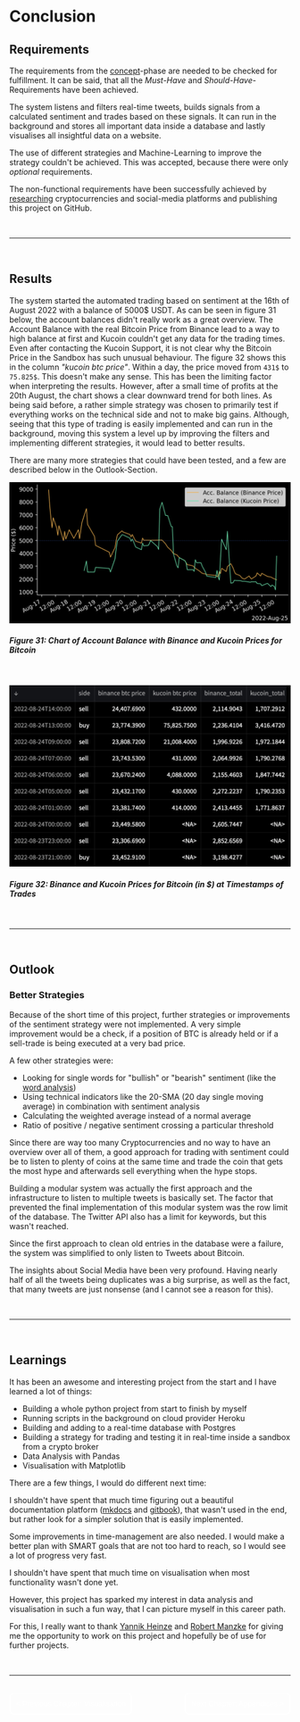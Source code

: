 # Conclusion 

## Requirements

The requirements from the [concept](2_Concept.md#requirements-analysis)-phase are needed to be checked for fulfillment.
It can be said, that all the *Must-Have* and *Should-Have*-Requirements have been achieved. 

The system listens and filters real-time tweets, builds signals from a calculated sentiment and trades based on these signals.
It can run in the background and stores all important data inside a database and lastly visualises all insightful data on a website.

The use of different strategies and Machine-Learning to improve the strategy couldn't be achieved. This was accepted, because there were only *optional* requirements.

The non-functional requirements have been successfully achieved by
[researching](1_Research.md) cryptocurrencies and social-media platforms and publishing this project on GitHub.

</br>

---

</br>

## Results 
The system started the automated trading based on sentiment at the 16th of August 2022 with a balance of 5000$ USDT. 
As can be seen in figure 31 below, the account balances didn't really work as a great overview. The Account Balance with the real Bitcoin Price from Binance lead to a way to high balance at first and Kucoin couldn't get any data for the trading times. Even after contacting the Kucoin Support, it is not clear why the Bitcoin Price in the Sandbox has such unusual behaviour. The figure 32 shows this in the column *"kucoin btc price"*. Within a day, the price moved from `431$` to `75.825$`. This doesn't make any sense.
This has been the limiting factor when interpreting the results.
However, after a small time of profits at the 20th August, the chart shows a clear downward trend for both lines. As being said before, a rather simple strategy was chosen to primarily test if everything works on the technical side and not to make big gains. Although, seeing that this type of trading is easily implemented and can run in the background, moving this system a level up by improving the filters and implementing different strategies, it would lead to better results. 

There are many more strategies that could have been tested, and a few are described below in the Outlook-Section.

![acc balance chart](./img/results/chart_acc_balances.png)

##### *Figure 31: Chart of Account Balance with Binance and Kucoin Prices for Bitcoin*

</br>

![](./img/results/kucoin_vs_binance_price.png)
##### *Figure 32: Binance and Kucoin Prices for Bitcoin (in $) at Timestamps of Trades*

</br>

---

</br>

## Outlook

### Better Strategies

Because of the short time of this project, further strategies or improvements of the sentiment strategy were not implemented.
A very simple improvement would be a check, if a position of BTC is already held or if a sell-trade is being executed at a very bad price.


A few other strategies were:
- Looking for single words for "bullish" or "bearish" sentiment (like the [word analysis](./7_Visualisation.md#word-analysis))
- Using technical indicators like the 20-SMA (20 day single moving average) in combination with sentiment analysis
- Calculating the weighted average instead of a normal average
- Ratio of positive / negative sentiment crossing a particular threshold

Since there are way too many Cryptocurrencies and no way to have an overview over all of them, a good approach for trading with sentiment could be to listen to plenty of coins at the same time and trade the coin that gets the most hype and afterwards sell everything when the hype stops. 

Building a modular system was actually the first approach and the infrastructure to listen to multiple tweets is basically set.
The factor that prevented the final implementation of this modular system was the row limit of the database. The Twitter API also has a limit for keywords, but this wasn't reached.

Since the first approach to clean old entries in the database were a failure, the system was simplified to only listen to Tweets about Bitcoin.

The insights about Social Media have been very profound. Having nearly half of all the tweets being duplicates was a big surprise, as well as the fact, that many tweets are just nonsense (and I cannot see a reason for this).

</br>

---

</br>


## Learnings

It has been an awesome and interesting project from the start and I have learned a lot of things:

- Building a whole python project from start to finish by myself
- Running scripts in the background on cloud provider Heroku
- Building and adding to a real-time database with Postgres
- Building a strategy for trading and testing it in real-time inside a sandbox from a crypto broker
- Data Analysis with Pandas
- Visualisation with Matplotlib

There are a few things, I would do different next time:

I shouldn't have spent that much time figuring out a beautiful documentation platform ([mkdocs](https://www.mkdocs.org) and [gitbook](https://www.gitbook.com)), that wasn't used in the end, but rather look for a simpler solution that is easily implemented. 

Some improvements in time-management are also needed. I would make a better plan with SMART goals that are not too hard to reach, so I would see a lot of progress very fast.

I shouldn't have spent that much time on visualisation when most functionality wasn't done yet.

However, this project has sparked my interest in data analysis and visualisation in such a fun way, that I can picture myself in this career path.

For this, I really want to thank [Yannik Heinze](y.heinze@chainsulting.de) and [Robert Manzke](https://www.fh-kiel.de/fachbereiche/informatik-und-elektrotechnik/wir-ueber-uns/lehre/professuren-und-lehrkraefte-fuer-besondere-aufgaben-lfba/manzke-prof-dr-robert/) for giving me the opportunity to work on this project and hopefully be of use for further projects.


</br>

---

</br>

<div style="display: inline;" >
<a href="https://github.com/moerv9/sentiment/blob/main/docs/7_Visualisation.md"><button onclick="" type="button"  style="border: 2px white solid; background-color: transparent; color:white; border-radius: 8px; padding: 10px;">< Previous Chapter: Visualisation</button></a>
<a href="https://github.com/moerv9/sentiment/blob/main/docs/9_Appendices.md"><button type="button"  style="float:right; border: 2px white solid; background-color: transparent; color:white; border-radius: 8px; padding: 10px;">Next Chapter: Appendices ></button></a>
</div>

</br>